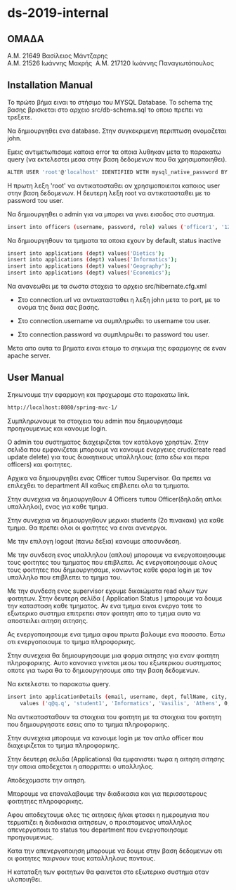 # ds-2019-internal

## ΟΜΑΔΑ

Α.Μ. 21649 Βασίλειος Μάντζαρης  
​
​Α.Μ. 21526 Ιωάννης ​​Μακρής
  ​
Α.Μ. 217120 Ιωάννης Παναγιωτόπουλος

## Installation Manual

Το πρώτο βήμα ειναι το στήσιμο του MYSQL Database.
Το schema της βασης βρισκεται στο αρχειο src/db-schema.sql το οποιο πρεπει να τρεξετε.

Να δημιουργηθει ενα database. Στην συγκεκριμενη περιπτωση ονομαζεται john.

Εμεις αντιμετωπισαμε καποια error τα οποια λυθηκαν μετα το παρακατω query (να εκτελεστει μεσα στην βαση δεδομενων που θα χρησιμοποιηθει).

```bash
ALTER USER 'root'@'localhost' IDENTIFIED WITH mysql_native_password BY 'root';
```

Η πρωτη λεξη 'root' να αντικατασταθει αν χρησιμοποιειται καποιος user στην βαση δεδομενων. Η δευτερη λεξη root να αντικατασταθει με το password του user.

Να δημιουργηθει ο admin για να μπορει να γινει εισοδος στο συστημα.

```bash
insert into officers (username, password, role) values ('officer1', '1234', 'Admin');
```

Να δημιουργηθουν τα τμηματα τα οποια εχουν by default, status inactive

```bash
insert into applications (dept) values('Dietics');
insert into applications (dept) values('Informatics');
insert into applications (dept) values('Geography');
insert into applications (dept) values('Economics');
```

Να ανανεωθει με τα σωστα στοχεια το αρχειο src/hibernate.cfg.xml 

* Στο connection.url να αντικατασταθει η λεξη john μετα το port, με το ονομα της δικια σας βασης.

* Στο connection.username να συμπληρωθει το username του user.

* Στο connection.password να συμπληρωθει το password του user.

Μετα απο αυτα τα βηματα ειναι ετοιμο το σηκωμα της εφαρμογης σε εναν apache server.

## User Manual

Σηκωνουμε την εφαρμογη και προχωραμε στο παρακατω link.

```bash
http://localhost:8080/spring-mvc-1/
```

Συμπληρωνουμε τα στοιχεια του admin που δημιουργησαμε προηγουμενως και κανουμε login.

Ο admin του συστηματος διαχειριζεται τον κατάλογο χρηστών. Στην σελιδα που εμφανιζεται μπορουμε να κανουμε ενεργειες crud(create read update 
delete) για τους διοικητικους υπαλληλους (απο εδω και περα officers) και φοιτητες.

Αρχικα να δημιουργηθει ενας Officer τυπου Supervisor. Θα πρεπει να επιλεχθει το department All καθως επιβλεπει ολα τα τμηματα.

Στην συνεχεια να δημιουργηθουν 4 Officers τυπου Officer(δηλαδη απλοι υπαλληλοι), ενας για καθε τμημα.

Στην συνεχεια να δημιουργηθουν μερικοι students (2ο πινακακι) για καθε τμημα. Θα πρεπει ολοι οι φοιτητες να ειναι ανενεργοι.

Με την επιλογη logout (πανω δεξια) κανουμε αποσυνδεση.

Με την συνδεση ενος υπαλληλου (απλου) μπορουμε να ενεργοποιησουμε τους φοιτητες του τμηματος που επιβλεπει. Ας ενεργοποιησουμε ολους τους φοιτητες που δημιουργησαμε, κανωντας καθε φορα login με τον υπαλληλο που επιβλεπει το τμημα του.

Με την συνδεση ενος supervisor εχουμε δικαιώματα read ολων των φοιτητων. Στην δευτερη σελίδα ( Application Status ) μπορουμε να δουμε την κατασταση καθε τμηματος. Αν ενα τμημα ειναι ενεργο τοτε το εξωτερικο συστημα επιτρεπει στον φοιτητη απο το τμημα αυτο να αποστειλει αιτηση σιτησης.

Ας ενεργοποιησουμε ενα τμημα αφου πρωτα βαλουμε ενα ποσοστο. Εστω οτι ενεργοποιουμε το τμημα πληροφορικης.

Στην συνεχεια θα δημιουργησουμε μια φορμα σιτησης για εναν φοιτητη πληροφορικης. Αυτο κανονικα γινεται μεσω του εξωτερικου συστηματος οποτε για τωρα θα το δημιουργησουμε απο την βαση δεδομενων.

Να εκτελεστει το παρακατω query.

```bash
insert into applicationDetails (email, username, dept, fullName, city, income, familyIncome, parent1_employmentStatus, parent2_employmentStatus, siblingsStudents)
	values ('q@q.q', 'student1', 'Informatics', 'Vasilis', 'Athens', 0, '20000', 'emp', 'emp', 1);
```

Να αντικατασταθουν τα στοιχεια του φοιτητη με τα στοιχεια του φοιτητη που δημιουργησατε εσεις απο το τμημα πληροφορικης.

Στην συνεχεια μπορουμε να κανουμε login με τον απλο officer που διαχειριζεται το τμημα πληροφορικης.

Στην δευτερη σελιδα (Applications) θα εμφανιστει τωρα η αιτηση σιτησης την οποια αποδεχεται η απορριπτει ο υπαλληλος.

Αποδεχομαστε την αιτηση.

Μπορουμε να επαναλαβουμε την διαδικασια και για περισσοτερους φοιτητηες πληροφορικης.

Αφου αποδεχτουμε ολες τις αιτησεις ή/και φτασει η ημερομηνια που τερματιζει η διαδικασια αιτησεων, ο προισταμενος υπαλληλος απενεργοποιει το status του department που ενεργοποιησαμε προηγουμενως.

Κατα την απενεργοποιηση μπορουμε να δουμε στην βαση δεδομενων οτι οι φοιτητες παιρνουν τους καταλληλους ποντους.

Η καταταξη των φοιτητων θα φαινεται στο εξωτερικο συστημα οταν υλοποιηθει.
